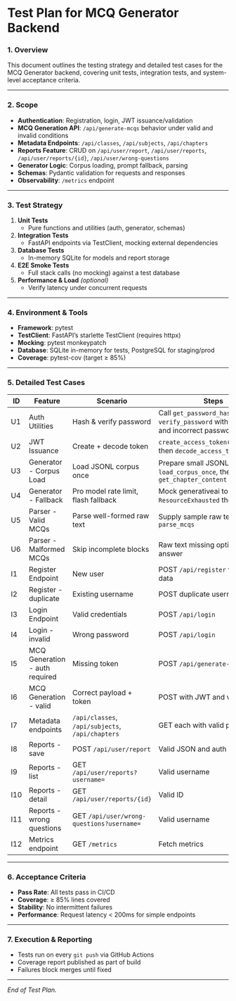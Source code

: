 # Test Plan for MCQ Generator Backend

### 1. Overview

This document outlines the testing strategy and detailed test cases for the MCQ Generator backend, covering unit tests, integration tests, and system-level acceptance criteria.

---

### 2. Scope

- **Authentication**: Registration, login, JWT issuance/validation
- **MCQ Generation API**: `/api/generate-mcqs` behavior under valid and invalid conditions
- **Metadata Endpoints**: `/api/classes`, `/api/subjects`, `/api/chapters`
- **Reports Feature**: CRUD on `/api/user/report`, `/api/user/reports`, `/api/user/reports/{id}`, `/api/user/wrong-questions`
- **Generator Logic**: Corpus loading, prompt fallback, parsing
- **Schemas**: Pydantic validation for requests and responses
- **Observability**: `/metrics` endpoint

---

### 3. Test Strategy

1. **Unit Tests**
   - Pure functions and utilities (auth, generator, schemas)
2. **Integration Tests**
   - FastAPI endpoints via TestClient, mocking external dependencies
3. **Database Tests**
   - In-memory SQLite for models and report storage
4. **E2E Smoke Tests**
   - Full stack calls (no mocking) against a test database
5. **Performance & Load** *(optional)*
   - Verify latency under concurrent requests

---

### 4. Environment & Tools

- **Framework**: pytest
- **TestClient**: FastAPI’s starlette TestClient (requires httpx)
- **Mocking**: pytest monkeypatch
- **Database**: SQLite in-memory for tests, PostgreSQL for staging/prod
- **Coverage**: pytest-cov (target ≥ 85%)

---

### 5. Detailed Test Cases

| ID   | Feature                          | Scenario                                           | Steps                                                                                       | Expected Result                                    |
|------|----------------------------------|----------------------------------------------------|---------------------------------------------------------------------------------------------|----------------------------------------------------|
| U1   | Auth Utilities                   | Hash & verify password                             | Call `get_password_hash`, then `verify_password` with correct and incorrect passwords      | Correct passwords pass; incorrect fail             |
| U2   | JWT Issuance                     | Create + decode token                              | `create_access_token(sub=alice)`, then `decode_access_token`                                | Returns "alice"                                  |
| U3   | Generator - Corpus Load          | Load JSONL corpus once                             | Prepare small JSONL, call `load_corpus_once`, then `get_chapter_content`                   | Returns expected content                           |
| U4   | Generator - Fallback             | Pro model rate limit, flash fallback               | Mock generativeai to throw `ResourceExhausted` then succeed                                 | Returns flash response and correct model name      |
| U5   | Parser - Valid MCQs              | Parse well-formed raw text                         | Supply sample raw text, call `parse_mcqs`                                                  | List of MCQs with correct fields                   |
| U6   | Parser - Malformed MCQs          | Skip incomplete blocks                             | Raw text missing options or answer                                                          | Returns empty list                                 |
| I1   | Register Endpoint                | New user                                        | POST `/api/register` with form data                                                        | 200 OK, success message                            |
| I2   | Register - duplicate             | Existing username                                   | POST duplicate username                                                                     | 400 error, "Username already exists"             |
| I3   | Login Endpoint                   | Valid credentials                                  | POST `/api/login`                                                                            | 200 OK, token returned                             |
| I4   | Login - invalid                  | Wrong password                                     | POST `/api/login`                                                                            | 401 error                                         |
| I5   | MCQ Generation - auth required   | Missing token                                      | POST `/api/generate-mcqs`                                                                    | 401 Unauthorized                                   |
| I6   | MCQ Generation - valid           | Correct payload + token                            | POST with JWT and valid JSON                                                                | 200 OK, MCQSet JSON                               |
| I7   | Metadata endpoints               | `/api/classes`, `/api/subjects`, `/api/chapters`    | GET each with valid params                                                                  | 200 OK, correct arrays                             |
| I8   | Reports - save                   | POST `/api/user/report`                            | Valid JSON and auth                                                                        | 200 OK, returns new report ID                     |
| I9   | Reports - list                  | GET `/api/user/reports?username=`                  | Valid username                                                                              | 200 OK, array of last 10                         |
| I10  | Reports - detail                 | GET `/api/user/reports/{id}`                       | Valid ID                                                                                    | 200 OK, full report JSON                           |
| I11  | Reports - wrong questions        | GET `/api/user/wrong-questions?username=`          | Valid username                                                                              | 200 OK, flattened list                             |
| I12  | Metrics endpoint                 | GET `/metrics`                                      | Fetch metrics                                                                              | 200 OK, contains `starlette_requests_total`        |

---

### 6. Acceptance Criteria

- **Pass Rate**: All tests pass in CI/CD
- **Coverage**: ≥ 85% lines covered
- **Stability**: No intermittent failures
- **Performance**: Request latency < 200ms for simple endpoints

---

### 7. Execution & Reporting

- Tests run on every `git push` via GitHub Actions
- Coverage report published as part of build
- Failures block merges until fixed

---

*End of Test Plan.*
